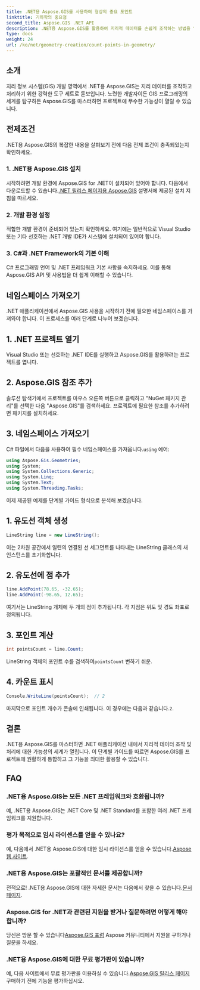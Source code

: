```yaml
---
title: .NET용 Aspose.GIS를 사용하여 형상의 중요 포인트
linktitle: 기하학의 중요점
second_title: Aspose.GIS .NET API
description: .NET용 Aspose.GIS를 활용하여 지리적 데이터를 손쉽게 조작하는 방법을 알아보세요. 포괄적인 튜토리얼을 이용할 수 있습니다.
type: docs
weight: 24
url: /ko/net/geometry-creation/count-points-in-geometry/
---
```

## 소개
지리 정보 시스템(GIS) 개발 영역에서 .NET용 Aspose.GIS는 지리 데이터를 조작하고 처리하기 위한 강력한 도구 세트로 돋보입니다. 노련한 개발자이든 GIS 프로그래밍의 세계를 탐구하든 Aspose.GIS를 마스터하면 프로젝트에 무수한 가능성이 열릴 수 있습니다.
## 전제조건
.NET용 Aspose.GIS의 복잡한 내용을 살펴보기 전에 다음 전제 조건이 충족되었는지 확인하세요.
### 1. .NET용 Aspose.GIS 설치
 시작하려면 개발 환경에 Aspose.GIS for .NET이 설치되어 있어야 합니다. 다음에서 다운로드할 수 있습니다.[.NET 릴리스 페이지용 Aspose.GIS](https://releases.aspose.com/gis/net/) 설명서에 제공된 설치 지침을 따르세요.
### 2. 개발 환경 설정
적합한 개발 환경이 준비되어 있는지 확인하세요. 여기에는 일반적으로 Visual Studio 또는 기타 선호하는 .NET 개발 IDE가 시스템에 설치되어 있어야 합니다.
### 3. C#과 .NET Framework의 기본 이해
C# 프로그래밍 언어 및 .NET 프레임워크 기본 사항을 숙지하세요. 이를 통해 Aspose.GIS API 및 사용법을 더 쉽게 이해할 수 있습니다.

## 네임스페이스 가져오기
.NET 애플리케이션에서 Aspose.GIS 사용을 시작하기 전에 필요한 네임스페이스를 가져와야 합니다. 이 프로세스를 여러 단계로 나누어 보겠습니다.
## 1. .NET 프로젝트 열기
Visual Studio 또는 선호하는 .NET IDE를 실행하고 Aspose.GIS를 활용하려는 프로젝트를 엽니다.
## 2. Aspose.GIS 참조 추가
솔루션 탐색기에서 프로젝트를 마우스 오른쪽 버튼으로 클릭하고 "NuGet 패키지 관리"를 선택한 다음 "Aspose.GIS"를 검색하세요. 프로젝트에 필요한 참조를 추가하려면 패키지를 설치하세요.
## 3. 네임스페이스 가져오기
 C# 파일에서 다음을 사용하여 필수 네임스페이스를 가져옵니다.`using` 예어:
```csharp
using Aspose.Gis.Geometries;
using System;
using System.Collections.Generic;
using System.Linq;
using System.Text;
using System.Threading.Tasks;
```

이제 제공된 예제를 단계별 가이드 형식으로 분석해 보겠습니다.
## 1. 유도선 객체 생성
```csharp
LineString line = new LineString();
```
이는 2차원 공간에서 일련의 연결된 선 세그먼트를 나타내는 LineString 클래스의 새 인스턴스를 초기화합니다.
## 2. 유도선에 점 추가
```csharp
line.AddPoint(78.65, -32.65);
line.AddPoint(-98.65, 12.65);
```
여기서는 LineString 개체에 두 개의 점이 추가됩니다. 각 지점은 위도 및 경도 좌표로 정의됩니다.
## 3. 포인트 계산
```csharp
int pointsCount = line.Count;
```
 LineString 객체의 포인트 수를 검색하여`pointsCount` 변하기 쉬운.
## 4. 카운트 표시
```csharp
Console.WriteLine(pointsCount);  // 2
```
 마지막으로 포인트 개수가 콘솔에 인쇄됩니다. 이 경우에는 다음과 같습니다.`2`.

## 결론
.NET용 Aspose.GIS를 마스터하면 .NET 애플리케이션 내에서 지리적 데이터 조작 및 처리에 대한 가능성의 세계가 열립니다. 이 단계별 가이드를 따르면 Aspose.GIS를 프로젝트에 원활하게 통합하고 그 기능을 최대한 활용할 수 있습니다.
## FAQ
### .NET용 Aspose.GIS는 모든 .NET 프레임워크와 호환됩니까?
예, .NET용 Aspose.GIS는 .NET Core 및 .NET Standard를 포함한 여러 .NET 프레임워크를 지원합니다.
### 평가 목적으로 임시 라이센스를 얻을 수 있나요?
 예, 다음에서 .NET용 Aspose.GIS에 대한 임시 라이선스를 얻을 수 있습니다.[Aspose 웹 사이트](https://purchase.aspose.com/temporary-license/).
### .NET용 Aspose.GIS는 포괄적인 문서를 제공합니까?
전적으로! .NET용 Aspose.GIS에 대한 자세한 문서는 다음에서 찾을 수 있습니다.[문서 페이지](https://reference.aspose.com/gis/net/).
### Aspose.GIS for .NET과 관련된 지원을 받거나 질문하려면 어떻게 해야 합니까?
 당신은 방문 할 수 있습니다[Aspose.GIS 포럼](https://forum.aspose.com/c/gis/33) Aspose 커뮤니티에서 지원을 구하거나 질문을 하세요.
### .NET용 Aspose.GIS에 대한 무료 평가판이 있습니까?
 예, 다음 사이트에서 무료 평가판을 이용하실 수 있습니다.[Aspose.GIS 릴리스 페이지](https://releases.aspose.com/) 구매하기 전에 기능을 평가하십시오.